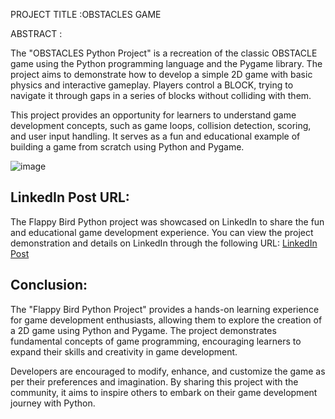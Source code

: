 PROJECT TITLE :OBSTACLES GAME

ABSTRACT :

The "OBSTACLES Python Project" is a recreation of the classic OBSTACLE game using the Python programming language and the Pygame library. The project aims to demonstrate how to develop a simple 2D game with basic physics and interactive gameplay. Players control a BLOCK, trying to navigate it through gaps in a series of blocks without colliding with them.

This project provides an opportunity for learners to understand game development concepts, such as game loops, collision detection, scoring, and user input handling. It serves as a fun and educational example of building a game from scratch using Python and Pygame.

![image](https://github.com/bharagava19/Python-Projects/assets/105537583/e7644808-ef5d-406b-9447-25dcc4b9e1fe)

## LinkedIn Post URL:
The Flappy Bird Python project was showcased on LinkedIn to share the fun and educational game development experience. You can view the project demonstration and details on LinkedIn through the following URL: [LinkedIn Post](https://www.linkedin.com/posts/your_username/obstacles-python-project-developed-using-activity-1234567890)

## Conclusion:
The "Flappy Bird Python Project" provides a hands-on learning experience for game development enthusiasts, allowing them to explore the creation of a 2D game using Python and Pygame. The project demonstrates fundamental concepts of game programming, encouraging learners to expand their skills and creativity in game development.

Developers are encouraged to modify, enhance, and customize the game as per their preferences and imagination. By sharing this project with the community, it aims to inspire others to embark on their game development journey with Python.

